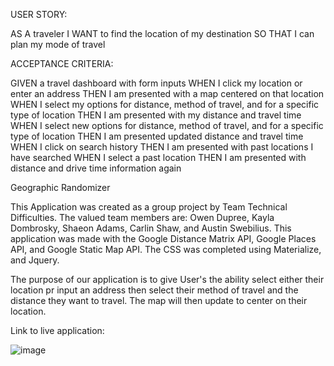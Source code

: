 USER STORY:

AS A traveler
I WANT to find the location of my destination
SO THAT I can plan my mode of travel

ACCEPTANCE CRITERIA:

GIVEN a travel dashboard with form inputs
WHEN I click my location or enter an address
THEN I am presented with a map centered on that location
WHEN I select my options for distance, method of travel, and for a specific type of location
THEN I am presented with my distance and travel time
WHEN I select new options for distance, method of travel, and for a specific type of location
THEN I am presented updated distance and travel time
WHEN I click on search history
THEN I am presented with past locations I have searched
WHEN I select a past location
THEN I am presented with distance and drive time information again


Geographic Randomizer

This Application was created as a group project by Team Technical Difficulties. The valued team members are: Owen Dupree, Kayla Dombrosky, Shaeon Adams, Carlin Shaw, and Austin Swebilius. This application was made with the Google Distance Matrix API, Google Places API, and Google Static Map API. The CSS was completed using Materialize, and Jquery.

The purpose of our application is to give User's the ability select either their location pr input an address then select their method of travel and the distance they want to travel. The map will then update to center on their location. 

Link to live application:  

![image](https://user-images.githubusercontent.com/82618604/121559286-73f38e00-c9e4-11eb-8a71-593ccadb1936.png)
